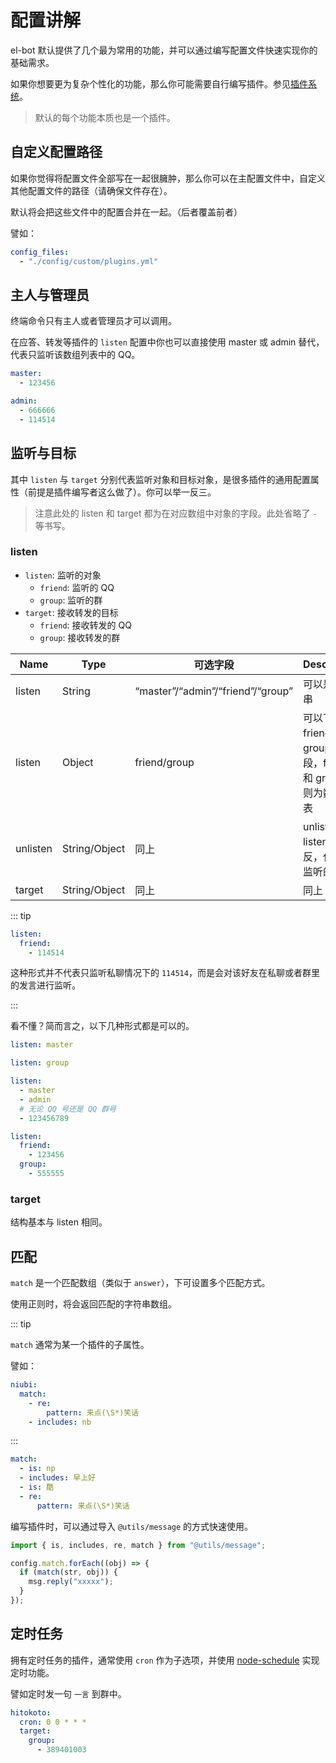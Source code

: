# 配置讲解

el-bot 默认提供了几个最为常用的功能，并可以通过编写配置文件快速实现你的基础需求。

如果你想要更为复杂个性化的功能，那么你可能需要自行编写插件。参见[插件系统](/js/plugin/)。

> 默认的每个功能本质也是一个插件。

## 自定义配置路径

如果你觉得将配置文件全部写在一起很臃肿，那么你可以在主配置文件中，自定义其他配置文件的路径（请确保文件存在）。

默认将会把这些文件中的配置合并在一起。（后者覆盖前者）

譬如：

```yaml
config_files:
  - "./config/custom/plugins.yml"
```

## 主人与管理员

终端命令只有主人或者管理员才可以调用。

在应答、转发等插件的 `listen` 配置中你也可以直接使用 master 或 admin 替代，代表只监听该数组列表中的 QQ。

```yaml
master:
  - 123456

admin:
  - 666666
  - 114514
```

## 监听与目标

其中 `listen` 与 `target` 分别代表监听对象和目标对象，是很多插件的通用配置属性（前提是插件编写者这么做了）。你可以举一反三。

> 注意此处的 listen 和 target 都为在对应数组中对象的字段。此处省略了 `-` 等书写。

### listen

- `listen`: 监听的对象
  - `friend`: 监听的 QQ
  - `group`: 监听的群
- `target`: 接收转发的目标
  - `friend`: 接收转发的 QQ
  - `group`: 接收转发的群

| Name     | Type          | 可选字段                          | Description                                                   |
| -------- | ------------- | --------------------------------- | ------------------------------------------------------------- |
| listen   | String        | “master”/“admin”/“friend”/“group” | 可以是字符串                                                  |
| listen   | Object        | friend/group                      | 可以下设 friend 和 group 字段，friend 和 group 下则为数组列表 |
| unlisten | String/Object | 同上                              | unlisten 与 listen 相反，代表不监听的意思                     |
| target   | String/Object | 同上                              | 同上                                                          |

::: tip

```yaml
listen:
  friend:
    - 114514
```

这种形式并不代表只监听私聊情况下的 `114514`，而是会对该好友在私聊或者群里的发言进行监听。

:::

看不懂？简而言之，以下几种形式都是可以的。

```yaml
listen: master
```

```yaml
listen: group
```

```yaml
listen:
  - master
  - admin
  # 无论 QQ 号还是 QQ 群号
  - 123456789
```

```yaml
listen:
  friend:
    - 123456
  group:
    - 555555
```

### target

结构基本与 listen 相同。

## 匹配

`match` 是一个匹配数组（类似于 `answer`），下可设置多个匹配方式。

使用正则时，将会返回匹配的字符串数组。

::: tip

`match` 通常为某一个插件的子属性。

譬如：

```yaml
niubi:
  match:
    - re:
        pattern: 来点(\S*)笑话
    - includes: nb
```

:::

```yaml
match:
  - is: np
  - includes: 早上好
  - is: 酷
  - re:
      pattern: 来点(\S*)笑话
```

编写插件时，可以通过导入 `@utils/message` 的方式快速使用。

```js
import { is, includes, re, match } from "@utils/message";

config.match.forEach((obj) => {
  if (match(str, obj)) {
    msg.reply("xxxxx");
  }
});
```

## 定时任务

拥有定时任务的插件，通常使用 `cron` 作为子选项，并使用 [node-schedule](https://github.com/node-schedule/node-schedule) 实现定时功能。

譬如定时发一句 `一言` 到群中。

```yaml
hitokoto:
  cron: 0 0 * * *
  target:
    group:
      - 389401003
```
